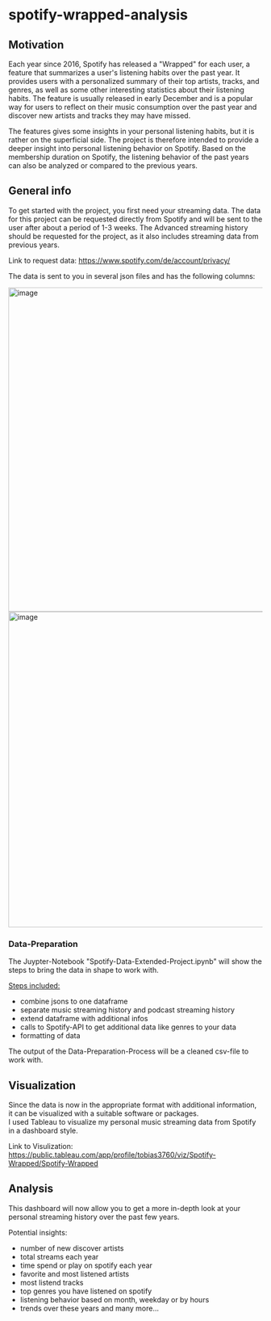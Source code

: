 # spotify-wrapped-analysis

## Motivation
Each year since 2016, Spotify has released a "Wrapped" for each user, a feature that summarizes a user's listening habits over the past year. It provides users with a personalized summary of their top artists, tracks, and genres, as well as some other interesting statistics about their listening habits. The feature is usually released in early December and is a popular way for users to reflect on their music consumption over the past year and discover new artists and tracks they may have missed.

The features gives some insights in your personal listening habits, but it is rather on the superficial side. The project is therefore intended to provide a deeper insight into personal listening behavior on Spotify. Based on the membership duration on Spotify, the listening behavior of the past years can also be analyzed or compared to the previous years.

## General info
To get started with the project, you first need your streaming data. The data for this project can be requested directly from Spotify and will be sent to the user after about a period of 1-3 weeks. The Advanced streaming history should be requested for the project, as it also includes streaming data from previous years.

Link to request data:
https://www.spotify.com/de/account/privacy/

The data is sent to you in several json files and has the following columns:

<img width="642" alt="image" src="https://user-images.githubusercontent.com/84801791/211161739-0d4e9340-f1b7-462b-9d6f-a78d231b9238.png">

<img width="625" alt="image" src="https://user-images.githubusercontent.com/84801791/211161752-eca8102f-d841-4cda-9f0a-37e233fbd054.png">


### Data-Preparation
The Juypter-Notebook "Spotify-Data-Extended-Project.ipynb" will show the steps to bring the data in shape to work with.

<ins>Steps included:</ins>
- combine jsons to one dataframe
- separate music streaming history and podcast streaming history
- extend dataframe with additional infos
- calls to Spotify-API to get additional data like genres to your data
- formatting of data

The output of the Data-Preparation-Process will be a cleaned csv-file to work with.

## Visualization
Since the data is now in the appropriate format with additional information, it can be visualized with a suitable software or packages.<br>
I used Tableau to visualize my personal music streaming data from Spotify in a dashboard style.

Link to Visulization:
https://public.tableau.com/app/profile/tobias3760/viz/Spotify-Wrapped/Spotify-Wrapped


## Analysis
This dashboard will now allow you to get a more in-depth look at your personal streaming history over the past few years.

Potential insights:
- number of new discover artists
- total streams each year
- time spend or play on spotify each year
- favorite and most listened artists
- most listend tracks
- top genres you have listened on spotify
- listening behavior based on month, weekday or by hours
- trends over these years and many more...


